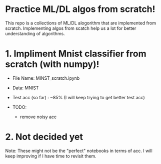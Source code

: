 # Practice ML/DL algos from scratch! 

This repo is a collections of ML/DL alogorithm that are implemented from scratch.
Implementing algos from scatch help us a lot for better understanding of algorithms.

# 1. Impliment Mnist classifier from scratch (with numpy)! 
- File Name: MINST_scratch.ipynb
- Data: MNIST
- Test acc (so far) : ~85% (I will keep trying to get better test acc)

- TODO: 
  - remove noisy acc

# 2. Not decided yet




Note: These might not be the "perfect" notebooks in terms of acc. I will keep improving if I have time to revisit them.










